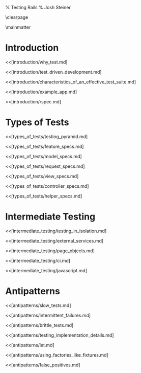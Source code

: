% Testing Rails
% Josh Steiner

\clearpage

\mainmatter

# Introduction

<<[introduction/why_test.md]

<<[introduction/test_driven_development.md]

<<[introduction/characteristics_of_an_effective_test_suite.md]

<<[introduction/example_app.md]

<<[introduction/rspec.md]

# Types of Tests

<<[types_of_tests/testing_pyramid.md]

<<[types_of_tests/feature_specs.md]

<<[types_of_tests/model_specs.md]

<<[types_of_tests/request_specs.md]

<<[types_of_tests/view_specs.md]

<<[types_of_tests/controller_specs.md]

<<[types_of_tests/helper_specs.md]

# Intermediate Testing

<<[intermediate_testing/testing_in_isolation.md]

<<[intermediate_testing/external_services.md]

<<[intermediate_testing/page_objects.md]

<<[intermediate_testing/ci.md]

<<[intermediate_testing/javascript.md]

# Antipatterns

<<[antipatterns/slow_tests.md]

<<[antipatterns/intermittent_failures.md]

<<[antipatterns/brittle_tests.md]

<<[antipatterns/testing_implementation_details.md]

<<[antipatterns/let.md]

<<[antipatterns/using_factories_like_fixtures.md]

<<[antipatterns/false_positives.md]
